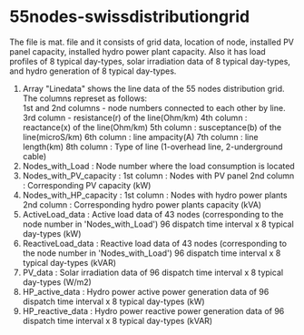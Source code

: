 # 55nodes-swissdistributiongrid
The file is mat. file and it consists of grid data, location of node, installed PV panel capacity, installed hydro power plant capacity. Also it has load profiles of 8 typical day-types, solar irradiation data of 8 typical day-types, and hydro generation of 8 typical day-types. 
1. Array "Linedata" shows the line data of the 55 nodes distribution grid. The columns represet as follows:   
      1st and 2nd columns - node numbers connected to each other by line. 
      3rd  column - resistance(r) of the line(Ohm/km)
      4th column : reactance(x) of the line(Ohm/km)
      5th column : susceptance(b) of the line(microS/km) 
      6th column : line ampacity(A)
      7th column : line length(km)
      8th column : Type of line (1-overhead line, 2-underground cable)
2. Nodes_with_Load : Node number where the load consumption is located
3. Nodes_with_PV_capacity :
      1st column : Nodes with PV panel
      2nd column : Corresponding PV capacity (kW)
4. Nodes_with_HP_capacity :
      1st column : Nodes with hydro power plants
      2nd column : Corresponding hydro power plants capacity (kVA)
5. ActiveLoad_data : Active load data of 43 nodes (corresponding to the node number in 'Nodes_with_Load')
      96 dispatch time interval x 8 typical day-types (kW)      
6. ReactiveLoad_data : Reactive load data of 43 nodes (corresponding to the node number in 'Nodes_with_Load')
      96 dispatch time interval x 8 typical day-types (kVAR)
7. PV_data : Solar irradiation data of 96 dispatch time interval x 8 typical day-types (W/m2)
8. HP_active_data : Hydro power active power generation data of 96 dispatch time interval x 8 typical day-types (kW)
9. HP_reactive_data : Hydro power reactive power generation data of 96 dispatch time interval x 8 typical day-types (kVAR) 

